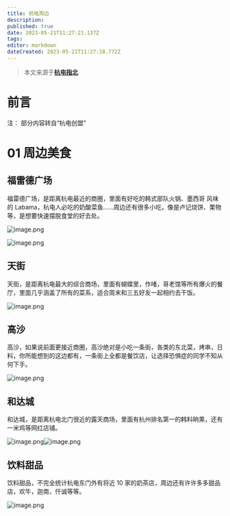 ```yaml
---
title: 杭电周边
description: 
published: true
date: 2023-05-21T11:27:21.137Z
tags: 
editor: markdown
dateCreated: 2023-05-21T11:27:18.772Z
---
```


> 本文来源于[**杭电指北**](https://www.yuque.com/hduer/guide)

# 前言

注： 部分内容转自“杭电创盟”

# 01 周边美食

## 福雷德广场

福雷德广场，是距离杭电最近的商圈，里面有好吃的韩式部队火锅、墨西哥 风味的 Labama，杭电人必吃的奶酸菜鱼……周边还有很多小吃，像是卢记烧饼、栗物等，是想要快速摆脱食堂的好去处。

![image.png](https://cdn.nlark.com/yuque/0/2021/png/432943/1626961353226-66dcfc39-4f79-4433-9f8c-c754c152b2a4.png#clientId=u52dd9eb8-3f44-4&from=paste&height=251&id=u9cd6ab4e&originHeight=171&originWidth=229&originalType=binary&ratio=1&size=120906&status=done&style=none&taskId=u9d229b42-d3cb-4b88-ab1d-90bad42393f&width=336)

![image.png](https://cdn.nlark.com/yuque/0/2021/png/432943/1626961368308-b7e65afb-ffd0-4d40-bee0-fd215d218e13.png#clientId=u52dd9eb8-3f44-4&from=paste&height=212&id=u26bb5b09&originHeight=163&originWidth=258&originalType=binary&ratio=1&size=128283&status=done&style=none&taskId=u53be1c14-d004-4ea2-a8d0-951fe8a3498&width=336)

## 天街

天街，是距离杭电最大的综合商场，里面有蝴蝶里，作啫，哥老馆等所有爆火的餐厅，里面几乎涵盖了所有的菜系，适合周末和三五好友一起相约去干饭。

![image.png](https://cdn.nlark.com/yuque/0/2021/png/432943/1626962067656-04b28ed5-a383-4574-a117-7468d82a6fd8.png#clientId=u930e09df-eeb7-4&from=paste&height=285&id=u2f54cc40&originHeight=174&originWidth=232&originalType=binary&ratio=1&size=132153&status=done&style=none&taskId=ubd37c00b-4676-446d-8576-f12a4883c0e&width=380)

## 高沙

高沙，如果说前面更接近商圈，高沙绝对是小吃一条街，各类的东北菜，烤串，日料，你所能想到的这边都有，一条街上全都是餐饮店，让选择恐惧症的同学不知从何下手。

![image.png](https://cdn.nlark.com/yuque/0/2021/png/432943/1626961592660-f0b62c51-184b-46d7-8fba-4a8b7b67c366.png#clientId=u52dd9eb8-3f44-4&from=paste&height=285&id=u90d8b41d&originHeight=214&originWidth=285&originalType=binary&ratio=1&size=187053&status=done&style=none&taskId=uc62d4dcc-1a55-4dec-8ea2-c4c4c2203a7&width=380)

## 和达城

和达城，是距离杭电北门很近的露天商场，里面有杭州排名第一的韩料晌熏，还有一米鸡等网红店铺。

![image.png](https://cdn.nlark.com/yuque/0/2021/png/432943/1626961654006-7aef2ac6-8cee-4f64-8a05-b2c9deb0e8c3.png#clientId=u52dd9eb8-3f44-4&from=paste&height=251&id=u2a305e4d&originHeight=148&originWidth=198&originalType=binary&ratio=1&size=96470&status=done&style=none&taskId=u01d1c28c-087a-4f17-8e79-5b0643b1aca&width=336)![image.png](https://cdn.nlark.com/yuque/0/2021/png/432943/1626961662154-2159c3f3-d5ef-4aed-ab76-ae80184f27af.png#clientId=u52dd9eb8-3f44-4&from=paste&height=252&id=u4a530d0c&originHeight=151&originWidth=201&originalType=binary&ratio=1&size=92124&status=done&style=none&taskId=uaca77013-7621-465e-95b8-ee191d98da4&width=336)

## 饮料甜品

饮料甜品，不完全统计杭电东门外有将近 10 家的奶茶店，周边还有许许多多甜品店，欢牛，迦南，仟诚等等。

![image.png](https://cdn.nlark.com/yuque/0/2021/png/432943/1626961771659-bc189517-6177-4160-8c41-1d80e7a5e379.png#clientId=u52dd9eb8-3f44-4&from=paste&height=331&id=ubf805be0&originHeight=183&originWidth=210&originalType=binary&ratio=1&size=123584&status=done&style=none&taskId=uc5625a18-a824-43bc-a5bf-44bfbf4ea4b&width=380)

